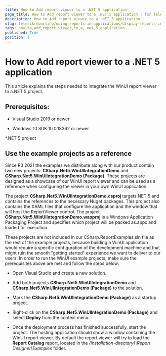 ```yaml
---
title: How to Add report viewer to a .NET 5 application
page_title: How to Add report viewer to a .NET 5 application | for Telerik Reporting Documentation
description: How to Add report viewer to a .NET 5 application
slug: telerikreporting/using-reports-in-applications/display-reports-in-applications/winui-3-desktop-application/how-to-add-report-viewer-to-a-.net-5-application
tags: how,to,add,report,viewer,to,a,.net,5,application
published: True
position: 1
---
```


# How to Add report viewer to a .NET 5 application



This article explains the steps needed to integrate the WinUI report viewer to a.NET 5 project. 

## Prerequisites:

* Visual Studio 2019 or newer

* Windows 10 SDK 10.0.18362 or newer

*.NET 5 project

## Use the example projects as a reference

Since R3 2021 the examples we distribute along with our product contain two new projects:           __CSharp.Net5.WinUIIntegrationDemo__ and __CSharp.Net5.WinUIIntegrationDemo (Package)__.           These projects are designed as a showcase of our WinUI report viewer and can be used as a reference when configuring the viewer in your own WinUI application.         

The project __CSharp.Net5.WinUIIntegrationDemo.csproj__ targets.NET 5 and contains the references to the necessary Nuget packages.           This project also contains the XAML files that configure the application and the window that will host the ReportViewer control.           The project __CSharp.Net5.WinUIIntegrationDemo.wapproj__ is a Windows Application Packaging Project and specifies which project will be packed as.appx and loaded for execution.         

These projects are not included in our CSharp.ReportExamples.sln file as the rest of the example projects, because building a WinUI application would require a specific configuration           of the development machine and that might ruin the smooth "getting started" experience we want to deliver to our users.           In order to run the WinUI example projects, make sure the prerequisites above are met and follow the steps below:         

* Open Visual Studio and create a new solution.

* Add both projects __CSharp.Net5.WinUIIntegrationDemo__ and __CSharp.Net5.WinUIIntegrationDemo (Package)__ to the solution.             

* Mark the __CSharp.Net5.WinUIIntegrationDemo (Package)__ as a startup project.             

* Right-click on the __CSharp.Net5.WinUIIntegrationDemo (Package)__ and select __Deploy__ from the context menu.             

* Once the deployment process has finished successfully, start the project. The hosting application should show a window containing the WinUI report viewer.               By default the report viewer will try to load the __Report Catalog__ report, located in the *{installation-directory}\Report Designer\Examples* folder.             




